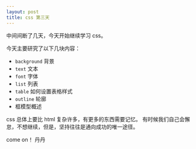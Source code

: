 ```yaml
---
layout: post
title: css 第三天
---
```


中间间断了几天，今天开始继续学习 css。

今天主要研究了以下几块内容：

- `background` 背景
- `text` 文本
- `font` 字体
- `list` 列表
- `table` 如何设置表格样式
- `outline` 轮廓
-  框模型概述

css 总体上要比 html 复杂许多，有更多的东西需要记忆。
有时候我们自己会懈怠，不想继续，但是，坚持往往是通向成功的唯一途径。

come on！ 丹丹